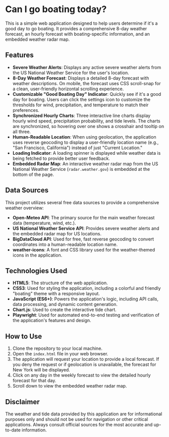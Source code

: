 # Can I go boating today?

This is a simple web application designed to help users determine if it's a good day to go boating. It provides a comprehensive 8-day weather forecast, an hourly forecast with boating-specific information, and an embedded weather radar map.

## Features

*   **Severe Weather Alerts**: Displays any active severe weather alerts from the US National Weather Service for the user's location.
*   **8-Day Weather Forecast**: Displays a detailed 8-day forecast with weather descriptions. On mobile, the forecast uses CSS scroll-snap for a clean, user-friendly horizontal scrolling experience.
*   **Customizable "Good Boating Day" Indicator**: Quickly see if it's a good day for boating. Users can click the settings icon to customize the thresholds for wind, precipitation, and temperature to match their preferences.
*   **Synchronized Hourly Charts**: Three interactive line charts display hourly wind speed, precipitation probability, and tide levels. The charts are synchronized, so hovering over one shows a crosshair and tooltip on all three.
*   **Human-Readable Location**: When using geolocation, the application uses reverse geocoding to display a user-friendly location name (e.g., "San Francisco, California") instead of just "Current Location."
*   **Loading Indicator**: A loading spinner is displayed while weather data is being fetched to provide better user feedback.
*   **Embedded Radar Map**: An interactive weather radar map from the US National Weather Service (`radar.weather.gov`) is embedded at the bottom of the page.

## Data Sources

This project utilizes several free data sources to provide a comprehensive weather overview:

*   **Open-Meteo API**: The primary source for the main weather forecast data (temperature, wind, etc.).
*   **US National Weather Service API**: Provides severe weather alerts and the embedded radar map for US locations.
*   **BigDataCloud API**: Used for free, fast reverse geocoding to convert coordinates into a human-readable location name.
*   **weather-icons**: A font and CSS library used for the weather-themed icons in the application.

## Technologies Used

*   **HTML5**: The structure of the web application.
*   **CSS3**: Used for styling the application, including a colorful and friendly "boating" theme with a responsive layout.
*   **JavaScript (ES6+)**: Powers the application's logic, including API calls, data processing, and dynamic content generation.
*   **Chart.js**: Used to create the interactive tide chart.
*   **Playwright**: Used for automated end-to-end testing and verification of the application's features and design.

## How to Use

1.  Clone the repository to your local machine.
2.  Open the `index.html` file in your web browser.
3.  The application will request your location to provide a local forecast. If you deny the request or if geolocation is unavailable, the forecast for New York will be displayed.
4.  Click on any day in the weekly forecast to view the detailed hourly forecast for that day.
5.  Scroll down to view the embedded weather radar map.

## Disclaimer

The weather and tide data provided by this application are for informational purposes only and should not be used for navigation or other critical applications. Always consult official sources for the most accurate and up-to-date information.